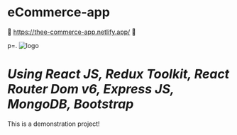 # eCommerce-app
🌴 https://thee-commerce-app.netlify.app/ 🌴 


p=. ![logo](https://github.com/TheCodePassion/eCommerce-app/assets/133754950/e7d2ac68-61ab-4b84-88b5-57cb52cc66a4)

# *Using React JS, Redux Toolkit, React Router Dom v6, Express JS, MongoDB, Bootstrap*

This is a demonstration project! 
